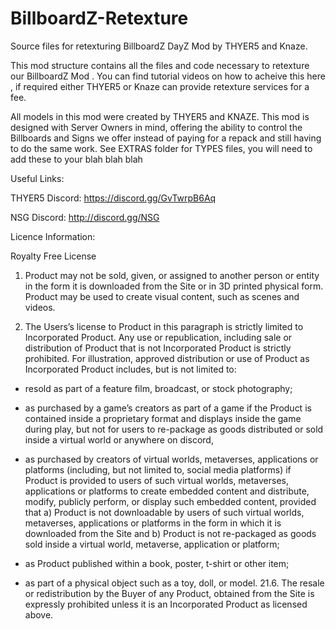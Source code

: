 # BillboardZ-Retexture
Source files for retexturing BillboardZ DayZ Mod by THYER5 and Knaze.

This mod structure contains all the files and code necessary to retexture our BillboardZ Mod <LINK>.  You can find tutorial videos on how to acheive this here <LINK>, if required either THYER5 or Knaze can provide retexture services for a fee.

All models in this mod were created by THYER5 and KNAZE.  This mod is designed with Server Owners in mind, offering the ability to control the Billboards and Signs we offer instead of paying for a repack and still having to do the same work.  See EXTRAS folder for TYPES files, you will need to add these to your blah blah blah

Useful Links:

THYER5 Discord: https://discord.gg/GvTwrpB6Aq

NSG Discord: http://discord.gg/NSG


Licence Information:

Royalty Free License

1. Product may not be sold, given, or assigned to another person or entity in the form it is downloaded from the Site or in 3D printed physical form. Product may be used to create visual content, such as scenes and videos.

2. The Users’s license to Product in this paragraph is strictly limited to Incorporated Product. Any use or republication, including sale or distribution of Product that is not Incorporated Product is strictly prohibited. 
For illustration, approved distribution or use of Product as Incorporated Product includes, but is not limited to:

- resold as part of a feature film, broadcast, or stock photography;

- as purchased by a game’s creators as part of a game if the Product is contained inside a proprietary format and displays inside the game during play, 
but not for users to re-package as goods distributed or sold inside a virtual world or anywhere on discord,

- as purchased by creators of virtual worlds, metaverses, applications or platforms (including, but not limited to, social media platforms) if Product is provided to users of such virtual worlds, 
metaverses, applications or platforms to create embedded content and distribute, modify, publicly perform, or display such embedded content, provided that a) Product is not downloadable by users of such virtual worlds, 
metaverses, applications or platforms in the form in which it is downloaded from the Site and b) Product is not re-packaged as goods sold inside a virtual world, metaverse, application or platform;

- as Product published within a book, poster, t-shirt or other item;

- as part of a physical object such as a toy, doll, or model.
21.6. The resale or redistribution by the Buyer of any Product, obtained from the Site is expressly prohibited unless it is an Incorporated Product as licensed above.
